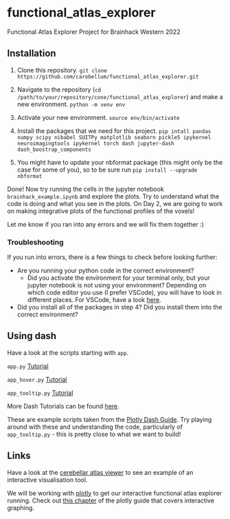 # functional_atlas_explorer
Functional Atlas Explorer Project for Brainhack Western 2022

## Installation

1. Clone this repository.
   ```git clone https://github.com/carobellum/functional_atlas_explorer.git```

2. Navigate to the repository (```cd /path/to/your/repository/cone/functional_atlas_explorer```) and make a new environment.
   ```python -m venv env```

3. Activate your new environment.
   ```source env/bin/activate```

4. Install the packages that we need for this project.
   ```pip intall pandas numpy scipy nibabel SUITPy matplotlib seaborn pickle5 ipykernel neuroimagingtools ipykernel torch dash jupyter-dash dash_boostrap_components```

5. You might have to update your nbformat package (this might only be the case for some of you), so to be sure run ```pip install --upgrade nbformat```

Done! Now try running the cells in the jupyter notebook ```brainhack_example.ipynb``` and explore the plots. Try to understand what the code is doing and what you see in the plots. On Day 2, we are going to work on making integrative plots of the functional profiles of the voxels!

Let me know if you ran into any errors and we will fix them together :)

### Troubleshooting
If you run into errors, there is a few things to check before looking further:
- Are you running your python code in the correct environment?
  - Did you activate the environment for your terminal only, but your jupyter notebook is not using your environment? Depending on which code editor you use (I prefer VSCode), you will have to look in different places. For VSCode, have a look [here](https://code.visualstudio.com/docs/datascience/jupyter-notebooks).
- Did you install all of the packages in step 4? Did you install them into the correct environment?

## Using dash

Have a look at the scripts starting with ```app```.

```app.py```   [Tutorial](https://dash.plotly.com/layout)

```app_hover.py``` [Tutorial](https://dash.plotly.com/interactive-graphing)

```app_tooltip.py``` [Tutorial](https://dash.plotly.com/dash-core-components/tooltip?_gl=1*1ljxuab*_ga*Mjk4OTgyNTMuMTY2OTIyNjI0Ng..*_ga_6G7EE0JNSC*MTY2OTg0OTU4MC44LjEuMTY2OTg1MDg1MC4wLjAuMA)

More Dash Tutorials can be found [here](https://medium.com/sfu-cspmp/plotly-dash-story-edbb8c3e151e).

These are example scripts taken from the [Plotly Dash Guide](https://dash.plotly.com/). Try playing around with these and understanding the code, particularly of ```app_tooltip.py``` - this is pretty close to what we want to build!




## Links

Have a look at the [cerebellar atlas viewer](https://www.diedrichsenlab.org/imaging/AtlasViewer/index.htm) to see an example of an interactive visualisation tool.

We will be working with [plotly](https://pypi.org/project/plotly/) to get our interactive functional atlas explorer running.
Check out [this chapter](https://dash.plotly.com/interactive-graphing) of the plotly guide that covers interactive graphing.
